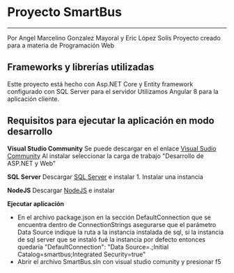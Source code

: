 # Proyecto SmartBus
---
Por Angel Marcelino Gonzalez Mayoral y Eric López Solís
Proyecto creado para a materia de Programación Web
## Frameworks y librerías utilizadas

Estte proyecto está hecho con Asp.NET Core y Entity framework configurado con SQL Server para el servidor
Utilizamos Angular 8 para la aplicación cliente.


## Requisitos para ejecutar la aplicación en modo desarrollo
**Visual Studio Community**
Se puede descargar en el enlace [Visual Sudio Community](https://visualstudio.microsoft.com/es/vs/community/)
Al instalar seleccionar la carga de trabajo "Desarrollo de ASP.NET y Web"

**SQL Server**
    Descargar [SQL Server](https://www.microsoft.com/en-us/sql-server/sql-server-downloads) e instalar
    1. Instalar una instancia

**NodeJS**
Descargar [NodeJS](https://nodejs.org/en/download/) e instalar

**Ejecutar aplicación**
- En el archivo package.json en la sección DefaultConnection que se encuentra dentro de ConnectionStrings asegurarse que el parámetro Data Source indique la ruta a la instancia instalada de sql, si la instancia de sql server que se instaló fué la instancia por defecto entonces quedaría "DefaultConnection": "Data Source=.;Initial Catalog=smartbus;Integrated Security=true"
- Abrir el archivo SmartBus.sln con visual studio comunity y presionar f5
